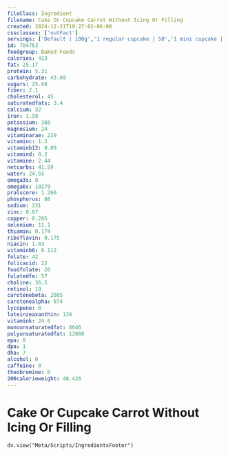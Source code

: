 ```yaml
---
fileClass: Ingredient
filename: Cake Or Cupcake Carrot Without Icing Or Filling
created: 2024-12-21T19:27:02-06:00
cssclasses: ['nutFact']
servings: ['Default | 100g','1 regular cupcake | 50','1 mini cupcake | 15','1 individual cake (include sara lee deluxe carrot cake snack) | 57','1 1-layer cake (8" or 9" dia, 1-1/2" high) | 579','1 bundt or tube cake (approx 10" dia) | 1130','1 piece (1/10 of 8" or 9" dia) | 58','1 cubic inch | 8']
id: 784763
foodgroup: Baked Foods
calories: 413
fat: 25.17
protein: 5.31
carbohydrate: 43.69
sugars: 25.68
fiber: 2.1
cholesterol: 45
saturatedfats: 3.4
calcium: 32
iron: 1.58
potassium: 168
magnesium: 24
vitaminarae: 229
vitaminc: 1.3
vitaminb12: 0.09
vitamind: 0.2
vitamine: 2.44
netcarbs: 41.59
water: 24.55
omega3s: 8
omega6s: 10279
pralscore: 1.266
phosphorus: 88
sodium: 231
zinc: 0.67
copper: 0.205
selenium: 11.1
thiamin: 0.174
riboflavin: 0.175
niacin: 1.43
vitaminb6: 0.112
folate: 42
folicacid: 22
foodfolate: 20
folatedfe: 57
choline: 36.5
retinol: 19
carotenebeta: 2085
carotenealpha: 874
lycopene: 0
luteinzeaxanthin: 130
vitamink: 24.6
monounsaturatedfat: 8646
polyunsaturatedfat: 12088
epa: 0
dpa: 1
dha: 7
alcohol: 0
caffeine: 0
theobromine: 0
200calorieweight: 48.426
---
```


# Cake Or Cupcake Carrot Without Icing Or Filling

```dataviewjs
dv.view("Meta/Scripts/IngredientsFooter")
```